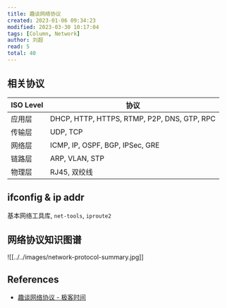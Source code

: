 ```yaml
---
title: 趣谈网络协议
created: 2023-01-06 09:34:23
modified: 2023-03-30 10:17:04
tags: [Column, Network]
author: 刘超
read: 5
total: 40
---
```


## 相关协议

| ISO Level | 协议                                        |
| --------- | ------------------------------------------- |
| 应用层    | DHCP, HTTP, HTTPS, RTMP, P2P, DNS, GTP, RPC |
| 传输层    | UDP, TCP                                    |
| 网络层    | ICMP, IP, OSPF, BGP, IPSec, GRE             |
| 链路层    | ARP, VLAN, STP                              |
| 物理层    | RJ45, 双绞线                                |

## ifconfig & ip addr

基本网络工具库, `net-tools`, `iproute2`

## 网络协议知识图谱

![[../../images/network-protocol-summary.jpg]]

## References

- [趣谈网络协议 - 极客时间](http://localhost/#)
